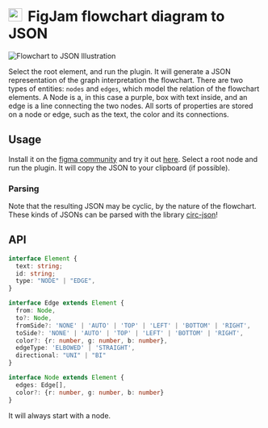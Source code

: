 <h1> <img src="pics/icon.png" style="display: inline-block; height: .95em; margin-right: 5px; margin-bottom: -5px"/> FigJam flowchart diagram to JSON</h1>

![Flowchart to JSON Illustration](pics/header.png)

Select the root element, and run the plugin. It will generate a JSON representation of the graph interpretation the flowchart. There are two types of entities: `nodes` and `edges`, which model the relation of the flowchart elements. A Node is a, in this case a purple, box with text inside, and an edge is a line connecting the two nodes. All sorts of properties are stored on a node or edge, such as the text, the color and its connections.

## Usage

Install it on the [figma community](https://www.figma.com/community/plugins) and try it out [here](https://www.figma.com/file/uPuwak5XnvgpCehHTmDOqI/Untitled?type=whiteboard&t=7YEtTS0RuRqzHCyE-6). Select a root node and run the plugin. It will copy the JSON to your clipboard (if possible).

### Parsing

Note that the resulting JSON may be cyclic, by the nature of the flowchart. These kinds of JSONs can be parsed with the library [circ-json](https://www.npmjs.com/package/circ-json)!

## API

```typescript
interface Element {
  text: string;
  id: string;
  type: "NODE" | "EDGE",
}

interface Edge extends Element {
  from: Node,
  to?: Node,
  fromSide?: 'NONE' | 'AUTO' | 'TOP' | 'LEFT' | 'BOTTOM' | 'RIGHT',
  toSide?: 'NONE' | 'AUTO' | 'TOP' | 'LEFT' | 'BOTTOM' | 'RIGHT',
  color?: {r: number, g: number, b: number},
  edgeType: 'ELBOWED' | 'STRAIGHT',
  directional: "UNI" | "BI"
}

interface Node extends Element {
  edges: Edge[],
  color?: {r: number, g: number, b: number}
}
```

It will always start with a node.